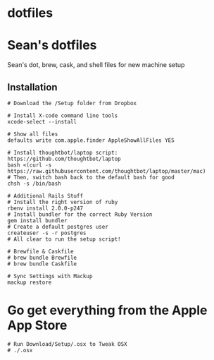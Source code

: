dotfiles
========

# Sean's dotfiles

Sean's dot, brew, cask, and shell files for new machine setup

## Installation

```
# Download the /Setup folder from Dropbox

# Install X-code command line tools
xcode-select --install

# Show all files
defaults write com.apple.finder AppleShowAllFiles YES

```

```
# Install thoughtbot/laptop script: https://github.com/thoughtbot/laptop
bash <(curl -s https://raw.githubusercontent.com/thoughtbot/laptop/master/mac)
# Then, switch bash back to the default bash for good
chsh -s /bin/bash

```

```
# Additional Rails Stuff
# Install the right version of ruby
rbenv install 2.0.0-p247
# Install bundler for the correct Ruby Version
gem install bundler
# Create a default postgres user
createuser -s -r postgres
# All clear to run the setup script!
```

```
# Brewfile & Caskfile
# brew bundle Brewfile
# brew bundle Caskfile
```


```
# Sync Settings with Mackup
mackup restore
```

# Go get everything from the Apple App Store

```
# Run Download/Setup/.osx to Tweak OSX
# ./.osx
```
